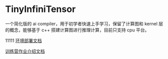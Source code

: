 # TinyInfiniTensor

一个简化版的 ai compiler，用于初学者快速上手学习，保留了计算图和 kernel 层的概念，能够基于 c++ 搭建计算图进行推理计算，目前只支持 cpu 平台。

11111
[环境部署文档](docs/项目部署.md)

[训练营作业介绍文档](docs/训练营作业介绍.md)
